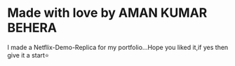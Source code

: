 # Made with love by AMAN KUMAR BEHERA
I made a Netflix-Demo-Replica for my portfolio...Hope you liked it,if yes then give it a start⭐️
